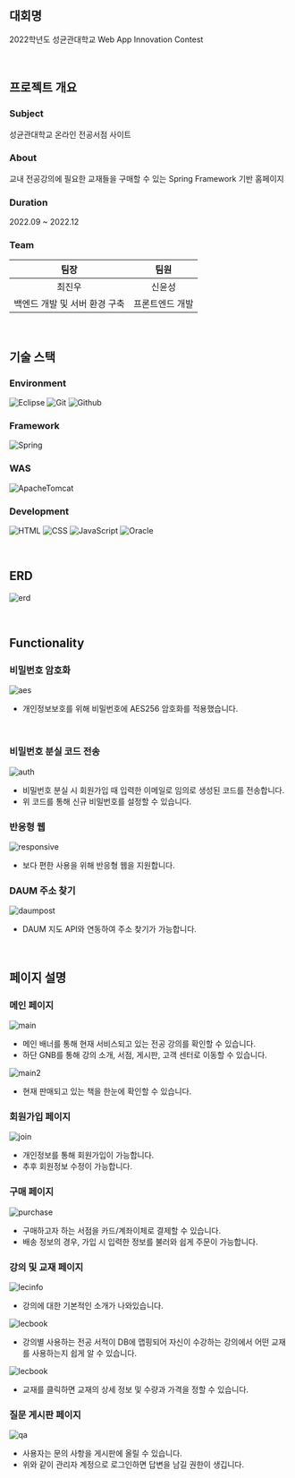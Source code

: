 ## 대회명
2022학년도 성균관대학교 Web App Innovation Contest

</br>

## 프로젝트 개요 
### Subject
성균관대학교 온라인 전공서점 사이트
### About
교내 전공강의에 필요한 교재들을 구매할 수 있는 Spring Framework 기반 홈페이지
### Duration
2022.09 ~ 2022.12
### Team
|팀장|팀원|
|:---:|:---:|
|최진우|신윤성|
|백엔드 개발 및 서버 환경 구축 |프론트엔드 개발|

</br>

## 기술 스택
### Environment
![Eclipse](https://img.shields.io/badge/eclipseide-2C2255?style=for-the-badge&logo=eclipseide&logoColor=white)
![Git](https://img.shields.io/badge/Git-F05032?style=for-the-badge&logo=Git&logoColor=white)
![Github](https://img.shields.io/badge/GitHub-181717?style=for-the-badge&logo=GitHub&logoColor=white)

### Framework
![Spring](https://img.shields.io/badge/spring-6DB33F?style=for-the-badge&logo=spring&logoColor=white)

### WAS
![ApacheTomcat](https://img.shields.io/badge/apachetomcat-F8DC75?style=for-the-badge&logo=apachetomcat&logoColor=white)

### Development
![HTML](https://img.shields.io/badge/html5-E34F26?style=for-the-badge&logo=html5&logoColor=white)
![CSS](https://img.shields.io/badge/css3-1572B6?style=for-the-badge&logo=css3&logoColor=white)
![JavaScript](https://img.shields.io/badge/javascript-F7DF1E?style=for-the-badge&logo=javascript&logoColor=white)
![Oracle](https://img.shields.io/badge/oracle-F80000?style=for-the-badge&logo=oracle&logoColor=white)

</br>

## ERD
![erd](./img/erd.png)

</br>

## Functionality

### 비밀번호 암호화

![aes](./img/aes.png)
- 개인정보보호를 위해 비밀번호에 AES256 암호화를 적용했습니다.

</br>

### 비밀번호 분실 코드 전송 

![auth](./img/auth.png)
- 비밀번호 분실 시 회원가입 때 입력한 이메일로 임의로 생성된 코드를 전송합니다.
- 위 코드를 통해 신규 비밀번호를 설정할 수 있습니다.

### 반응형 웹

![responsive](./img/responsive.png)
- 보다 편한 사용을 위해 반응형 웹을 지원합니다.

### DAUM 주소 찾기

![daumpost](./img/daumpost.png)
- DAUM 지도 API와 연동하여 주소 찾기가 가능합니다.

</br>

## 페이지 설명
### 메인 페이지
![main](./img/main.png)
- 메인 배너를 통해 현재 서비스되고 있는 전공 강의를 확인할 수 있습니다.
- 하단 GNB를 통해 강의 소개, 서점, 게시판, 고객 센터로 이동할 수 있습니다.

![main2](./img/main2.png)
- 현재 판매되고 있는 책을 한눈에 확인할 수 있습니다.

### 회원가입 페이지
![join](./img/join.png)
- 개인정보를 통해 회원가입이 가능합니다.
- 추후 회원정보 수정이 가능합니다.

### 구매 페이지
![purchase](./img/purchase.png)
- 구매하고자 하는 서점을 카드/계좌이체로 결제할 수 있습니다.
- 배송 정보의 경우, 가입 시 입력한 정보를 불러와 쉽게 주문이 가능합니다.

### 강의 및 교재 페이지

![lecinfo](./img/lecinfo.png)
- 강의에 대한 기본적인 소개가 나와있습니다.

![lecbook](./img/lecturebook.png)
- 강의별 사용하는 전공 서적이 DB에 맵핑되어 자신이 수강하는 강의에서 어떤 교재를 사용하는지 쉽게 알 수 있습니다.

![lecbook](./img/bookinfo.png)
- 교재를 클릭하면 교재의 상세 정보 및 수량과 가격을 정할 수 있습니다.

### 질문 게시판 페이지

![qa](./img/qa.png)
- 사용자는 문의 사항을 게시판에 올릴 수 있습니다.
- 위와 같이 관리자 계정으로 로그인하면 답변을 남길 권한이 생깁니다.


